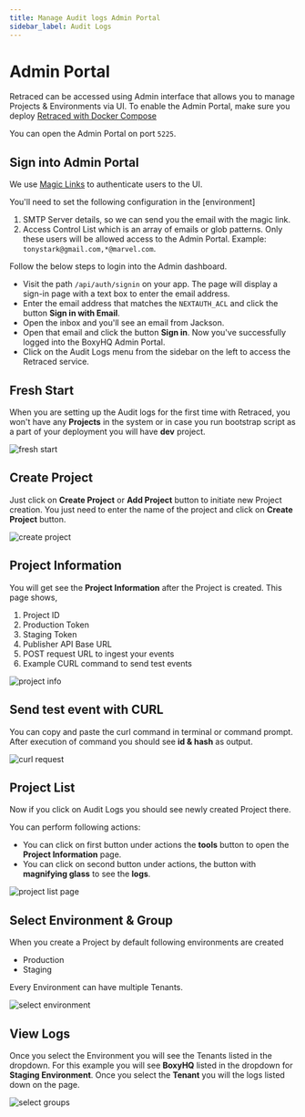 ```yaml
---
title: Manage Audit logs Admin Portal
sidebar_label: Audit Logs
---
```


# Admin Portal

Retraced can be accessed using Admin interface that allows you to manage Projects & Environments via UI. To enable the Admin Portal, make sure you deploy [Retraced with Docker Compose](../retraced/self-host/docker.md)

You can open the Admin Portal on port `5225`.

## Sign into Admin Portal

We use [Magic Links](https://next-auth.js.org/providers/email) to authenticate users to the UI.

You'll need to set the following configuration in the [environment]

1. SMTP Server details, so we can send you the email with the magic link.
2. Access Control List which is an array of emails or glob patterns. Only these users will be allowed access to the Admin Portal. Example: `tonystark@gmail.com,*@marvel.com`.

Follow the below steps to login into the Admin dashboard.

- Visit the path `/api/auth/signin` on your app. The page will display a sign-in page with a text box to enter the email address.
- Enter the email address that matches the `NEXTAUTH_ACL` and click the button **Sign in with Email**.
- Open the inbox and you'll see an email from Jackson.
- Open that email and click the button **Sign in**. Now you've successfully logged into the BoxyHQ Admin Portal.
- Click on the Audit Logs menu from the sidebar on the left to access the Retraced service.

## Fresh Start

When you are setting up the Audit logs for the first time with Retraced, you won't have any **Projects** in the system or in case you run bootstrap script as a part of your deployment you will have **dev** project.

![fresh start](/images/product_images/admin-ui-retraced/fresh-start.png)

## Create Project

Just click on **Create Project** or **Add Project** button to initiate new Project creation.
You just need to enter the name of the project and click on **Create Project** button.

![create project](/images/product_images/admin-ui-retraced/create-project.png)

## Project Information

You will get see the **Project Information** after the Project is created.
This page shows,

1. Project ID
2. Production Token
3. Staging Token
4. Publisher API Base URL
5. POST request URL to ingest your events
6. Example CURL command to send test events

![project info](/images/product_images/admin-ui-retraced/project-info.png)

## Send test event with CURL

You can copy and paste the curl command in terminal or command prompt.
After execution of command you should see **id & hash** as output.

![curl request](/images/product_images/admin-ui-retraced/curl-request.png)

## Project List

Now if you click on Audit Logs you should see newly created Project there.

You can perform following actions:

- You can click on first button under actions the **tools** button to open the **Project Information** page.
- You can click on second button under actions, the button with **magnifying glass** to see the **logs**.

![project list page](/images/product_images/admin-ui-retraced/project-list-page.png)

## Select Environment & Group

When you create a Project by default following environments are created

- Production
- Staging

Every Environment can have multiple Tenants.

![select environment](/images/product_images/admin-ui-retraced/select-environment.png)

## View Logs

Once you select the Environment you will see the Tenants listed in the dropdown.
For this example you will see **BoxyHQ** listed in the dropdown for **Staging Environment**.
Once you select the **Tenant** you will the logs listed down on the page.

![select groups](/images/product_images/admin-ui-retraced/select-groups.png)
